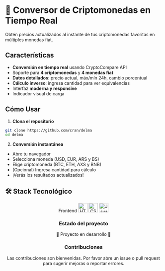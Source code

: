 # 💱 Conversor de Criptomonedas en Tiempo Real  
Obtén precios actualizados al instante de tus criptomonedas favoritas en múltiples monedas fiat.

## Características  

- **Conversión en tiempo real** usando CryptoCompare API  
- Soporte para **4 criptomonedas** y **4 monedas fiat**  
- **Datos detallados**: precio actual, máx/mín 24h, cambio porcentual  
- **Cálculo inverso**: ingresa cantidad para ver equivalencias  
- Interfaz **moderna y responsive**  
- Indicador visual de carga  

## Cómo Usar  

1. **Clona el repositorio**  
```bash
git clone https://github.com/cran/delma
cd delma
```
2. **Conversión instantánea**
- Abre tu navegador 
- Selecciona moneda (USD, EUR, ARS y BS)
- Elige criptomoneda (BTC, ETH, AXS y BNB)
- (Opcional) Ingresa cantidad para cálculo
- ¡Verás los resultados actualizados!

## 🛠 Stack Tecnológico
<div align="center">
Frontend	<img src="https://cdn.jsdelivr.net/gh/devicons/devicon/icons/html5/html5-original.svg" width="30" title="HTML5"/> <img src="https://cdn.jsdelivr.net/gh/devicons/devicon/icons/css3/css3-original.svg" width="30" title="CSS3"/> <img src="https://cdn.jsdelivr.net/gh/devicons/devicon/icons/javascript/javascript-original.svg" width="30" title="JavaScript"/>


<h3>Estado del proyecto</h3>
🚧 Proyecto en desarrollo 🚧

<h3>Contribuciones</h3>
Las contribuciones son bienvenidas. Por favor abre un issue o pull request para sugerir mejoras o reportar errores.
